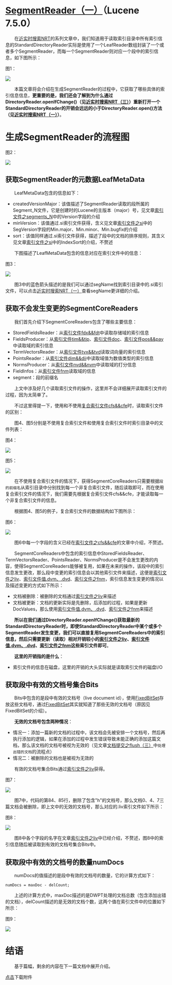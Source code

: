 # [SegmentReader（一）](https://www.amazingkoala.com.cn/Lucene/Index/)（Lucene 7.5.0）

&emsp;&emsp;在[近实时搜索NRT](https://www.amazingkoala.com.cn/Lucene/Index/2019/0916/93.html)的系列文章中，我们知道用于读取索引目录中所有索引信息的StandardDirectoryReader实际是使用了一个LeafReader数组封装了一个或者多个SegmentReader，而每一个SegmentReader则对应一个段中的索引信息，如下图所示：

图1：

<img src="SegmentReader（一）-image/1.png">

&emsp;&emsp;本篇文章将会介绍在生成SegmentReader的过程中，它获取了哪些具体的索引信息信息，**更重要的是，我们还会了解到为什么通过DirectoryReader.openIfChange()（见[近实时搜索NRT（三）](https://www.amazingkoala.com.cn/Lucene/Index/2019/0920/95.html)）重新打开一个StandardDirectoryReader的开销会远远的小于DirectoryReader.open()方法（见[近实时搜索NRT（一）](https://www.amazingkoala.com.cn/Lucene/Index/2019/0916/93.html)）**。

# 生成SegmentReader的流程图

图2：

<img src="SegmentReader（一）-image/2.png">

## 获取SegmentReader的元数据LeafMetaData

&emsp;&emsp;LeafMetaData包含的信息如下：

-	createdVersionMajor：该值描述了SegmentReader读取的段所属的Segment_N文件，它是创建时的Lucene的主版本（major）号，见文章[索引文件之segments_N](https://www.amazingkoala.com.cn/Lucene/suoyinwenjian/2019/0610/65.html)中的Version字段的介绍
-	minVersion：该值通过.si索引文件获得，含义见文章[索引文件之si](https://www.amazingkoala.com.cn/Lucene/suoyinwenjian/2019/0605/63.html)中的SegVersion字段的Min.major、Min.minor、Min.bugfix的介绍
-	sort：该值同样通过.si索引文件获得，描述了段中的文档的排序规则，其含义见文章[索引文件之si](https://www.amazingkoala.com.cn/Lucene/suoyinwenjian/2019/0605/63.html)中的IndexSort的介绍，不赘述

&emsp;&emsp;下图描述了LeafMetaData包含的信息对应在索引文件中的信息：

图3：

<img src="SegmentReader（一）-image/3.png">

&emsp;&emsp;图3中的蓝色箭头描述的是我们可以通过segName找到索引目录中的.si索引文件，可以点击[近实时搜索NRT（一）](https://www.amazingkoala.com.cn/Lucene/Index/2019/0916/93.html)查看segName更详细的介绍。

## 获取不会发生变更的SegmentCoreReaders

&emsp;&emsp;我们首先介绍下SegmentCoreReaders包含了哪些主要信息：

- StoredFieldsReader：从[索引文件fdx&&fdt](https://www.amazingkoala.com.cn/Lucene/suoyinwenjian/2019/0301/38.html)中读取存储域的索引信息
- FieldsProducer：从[索引文件tim&&tip](https://www.amazingkoala.com.cn/Lucene/suoyinwenjian/2019/0401/43.html)、[索引文件doc](https://www.amazingkoala.com.cn/Lucene/suoyinwenjian/2019/0324/42.html)、[索引文件pos&&pay](https://www.amazingkoala.com.cn/Lucene/suoyinwenjian/2019/0324/41.html)中读取域的索引信息
- TermVectorsReader：从[索引文件tvx&&tvd](https://www.amazingkoala.com.cn/Lucene/suoyinwenjian/2019/0429/56.html)读取词向量的索引信息
- PointsReader：从[索引文件dim&&dii](https://www.amazingkoala.com.cn/Lucene/suoyinwenjian/2019/0424/53.html)中读取域值为数值类型的索引信息
- NormsProducer：从[索引文件nvd&&nvm](https://www.amazingkoala.com.cn/Lucene/suoyinwenjian/2019/0305/39.html)中读取域的打分信息
- FieldInfos：从[索引文件fnm](https://www.amazingkoala.com.cn/Lucene/suoyinwenjian/2019/0606/64.html)读取域的信息
- segment：段的前缀名

&emsp;&emsp;上文中涉及好几个读取索引文件的操作，这里并不会详细展开读取索引文件的过程，因为太简单了。

&emsp;&emsp;不过这里得提一下，使用和不使用[复合索引文件cfs&&cfe](https://www.amazingkoala.com.cn/Lucene/suoyinwenjian/2019/0710/73.html)时，读取索引文件的区别：

&emsp;&emsp;图4、图5分别是不使用复合索引文件和使用复合索引文件时索引目录中的文件列表：

图4：

<img src="SegmentReader（一）-image/4.png">

图5：

<img src="SegmentReader（一）-image/5.png">

&emsp;&emsp;在不使用复合索引文件的情况下，获得SegmentCoreReaders只需要根据`段的前缀名`从索引目录中分别找到每一个非复合索引文件，随后读取即可，而在使用复合索引文件的情况下，我们需要先根据复合索引文件cfs&&cfe，才能读取每一个非复合索引文件的信息。

&emsp;&emsp;根据图4、图5的例子，复合索引文件的数据结构如下图所示：

图6：

<img src="SegmentReader（一）-image/6.png">

&emsp;&emsp;图6中每一个字段的含义已经在[索引文件之cfs&&cfe](https://www.amazingkoala.com.cn/Lucene/suoyinwenjian/2019/0710/73.html)的文章中介绍，不赘述。

&emsp;&emsp;SegmentCoreReaders中包含的索引信息中StoredFieldsReader、TermVectorsReader、PointsReader、NormsProducer是不会发生更改的内容，使得SegmentCoreReaders能够被复用，如果在未来的操作，该段中的索引信息发生更改，那么段中变更的索引信息会以其他索引文件来描述，这便是[索引文件之liv](https://www.amazingkoala.com.cn/Lucene/suoyinwenjian/2019/0425/54.html)、[索引文件值.dvm、.dvd](https://www.amazingkoala.com.cn/Lucene/DocValues/)、[索引文件之fnm](https://www.amazingkoala.com.cn/Lucene/suoyinwenjian/2019/0606/64.html)，索引信息发生变更的情况以及描述变更的方式如下所示：

- 文档被删除：被删除的文档通过[索引文件之liv](https://www.amazingkoala.com.cn/Lucene/suoyinwenjian/2019/0425/54.html)来描述
- 文档被更新：文档的更新实际是先删除，后添加的过程，如果是更新DocValues，那么使用[索引文件值.dvm、.dvd](https://www.amazingkoala.com.cn/Lucene/DocValues/)、[索引文件之fnm](https://www.amazingkoala.com.cn/Lucene/suoyinwenjian/2019/0606/64.html)来描述

&emsp;&emsp;**所以在我们通过DirectoryReader.openIfChange()获取最新的StandardDirectoryReader时，即使StandardDirectoryReader中某个或多个SegmentReader发生变更，我们可以直接复用SegmentCoreReaders中的索引信息，然后只需要更新（读取）相对开销较小的[索引文件之liv](https://www.amazingkoala.com.cn/Lucene/suoyinwenjian/2019/0425/54.html)、[索引文件值.dvm、.dvd](https://www.amazingkoala.com.cn/Lucene/DocValues/)、[索引文件之fnm](https://www.amazingkoala.com.cn/Lucene/suoyinwenjian/2019/0606/64.html)这些索引文件即可**。

&emsp;&emsp;**这里的开销指的是什么**：

- 索引文件的信息在磁盘，这里的开销的大头实际就是读取索引文件的磁盘I/O

## 获取段中有效的文档号集合Bits

&emsp;&emsp;Bits中包含的是段中有效的文档号（live document id），使用[FixedBitSet](https://www.amazingkoala.com.cn/Lucene/gongjulei/2019/0404/45.html)存放这些文档号，通过[FixedBitSet](https://www.amazingkoala.com.cn/Lucene/gongjulei/2019/0404/45.html)其实就知道了那些无效的文档号（原因见FixedBitSet的介绍）。

&emsp;&emsp;**无效的文档号包含两种情况**：

- 情况一：添加一篇新的文档的过程中，该文档会先被安排一个文档号，然后再执行添加的逻辑，如果在添加的过程中发生错误导致未能正确的添加这篇文档，那么该文档的文档号被视为无效的（见文章[文档提交之flush（三）](https://www.amazingkoala.com.cn/Lucene/Index/2019/0725/76.html)中`处理出错的文档`的流程点）
- 情况二：被删除的文档也是被视为无效的

&emsp;&emsp;有效的文档号集合Bits通过[索引文件之liv](https://www.amazingkoala.com.cn/Lucene/suoyinwenjian/2019/0425/54.html)获得。

图7：

<img src="SegmentReader（一）-image/7.png">

&emsp;&emsp;图7中，代码的第84、85行，删除了包含"h"的文档号，那么文档0、4、7三篇文档会被删除，即上文中的无效的文档号，那么对应的.liv索引文件如下所示：

图8：

<img src="SegmentReader（一）-image/8.png">

&emsp;&emsp;图8中各个字段的名字在文章[索引文件之liv](https://www.amazingkoala.com.cn/Lucene/suoyinwenjian/2019/0425/54.html)中已经介绍，不赘述，图8中的索引信息随后被读取到有效的文档号集合Bits中。

## 获取段中有效的文档号的数量numDocs

&emsp;&emsp;numDocs的值描述的是段中有效的文档号的数量，它的计算方式如下：

```text
numDocs = maxDoc - delCount;
```

&emsp;&emsp;上述的计算方式中，maxDoc描述的是DWPT处理的文档总数（包含添加出错的文档），delCount描述的是无效的文档个数，这两个值在索引文件中的位置如下所示：

图9：

<img src="SegmentReader（一）-image/9.png">

# 结语

&emsp;&emsp;基于篇幅，剩余的内容在下一篇文档中展开介绍。

[点击](http://www.amazingkoala.com.cn/attachment/Lucene/Index/SegmentReader/SegmentReader（一）/SegmentReader（一）.zip)下载附件

